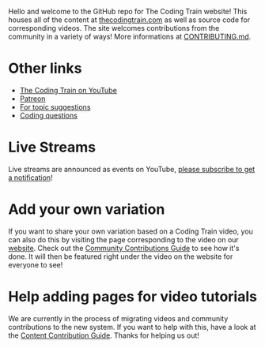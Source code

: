Hello and welcome to the GitHub repo for The Coding Train website! This houses all of the content at [thecodingtrain.com](https://thecodingtrain.com) as well as source code for corresponding videos. The site welcomes contributions from the community in a variety of ways! More informations at [CONTRIBUTING.md](CONTRIBUTING.md).

# Other links
* [The Coding Train on YouTube](https://www.youtube.com/thecodingtrain/)
* [Patreon](http://patreon.com/codingtrain "Coding Train - Patreon")
* [For topic suggestions](https://github.com/CodingTrain/Rainbow-Topics/)  
* [Coding questions](https://discourse.processing.org)

# Live Streams

Live streams are announced as events on YouTube, [please subscribe to get a notification](https://www.youtube.com/channel/UCvjgXvBlbQiydffZU7m1_aw/subscribe)! 

# Add your own variation

If you want to share your own variation based on a Coding Train video, you can also do this by visiting the page corresponding to the video on our [website](http://thecodingtrain.com). Check out the [Community Contributions Guide](https://thecodingtrain.com/Guides/community-contribution-guide.html) to see how it's done. It will then be featured right under the video on the website for everyone to see!

# Help adding pages for video tutorials

We are currently in the process of migrating videos and community contributions to the new system. If you want to help with this, have a look at the [Content Contribution Guide](https://thecodingtrain.com/Guides/content-contribution-guide.html). Thanks for helping us out!
